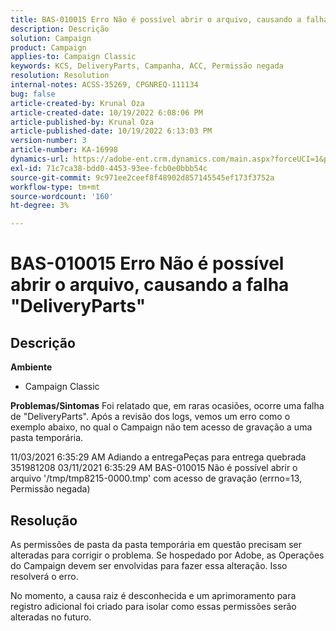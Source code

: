 ```yaml
---
title: BAS-010015 Erro Não é possível abrir o arquivo, causando a falha "DeliveryParts"
description: Descrição
solution: Campaign
product: Campaign
applies-to: Campaign Classic
keywords: KCS, DeliveryParts, Campanha, ACC, Permissão negada
resolution: Resolution
internal-notes: ACSS-35269, CPGNREQ-111134
bug: false
article-created-by: Krunal Oza
article-created-date: 10/19/2022 6:08:06 PM
article-published-by: Krunal Oza
article-published-date: 10/19/2022 6:13:03 PM
version-number: 3
article-number: KA-16998
dynamics-url: https://adobe-ent.crm.dynamics.com/main.aspx?forceUCI=1&pagetype=entityrecord&etn=knowledgearticle&id=27565ff7-d84f-ed11-bba2-00224808679b
exl-id: 71c7ca38-bdd0-4453-93ee-fcb0e0bbb54c
source-git-commit: 9c971ee2ceef8f48902d857145545ef173f3752a
workflow-type: tm+mt
source-wordcount: '160'
ht-degree: 3%

---
```


# BAS-010015 Erro Não é possível abrir o arquivo, causando a falha &quot;DeliveryParts&quot;

## Descrição

<b>Ambiente</b>
- Campaign Classic



<b>Problemas/Sintomas</b>
Foi relatado que, em raras ocasiões, ocorre uma falha de &quot;DeliveryParts&quot;. Após a revisão dos logs, vemos um erro como o exemplo abaixo, no qual o Campaign não tem acesso de gravação a uma pasta temporária.

11/03/2021 6:35:29 AM Adiando a entregaPeças para entrega quebrada 351981208 03/11/2021 6:35:29 AM BAS-010015 Não é possível abrir o arquivo &#39;/tmp/tmp8215-0000.tmp&#39; com acesso de gravação (errno=13, Permissão negada)




## Resolução


As permissões de pasta da pasta temporária em questão precisam ser alteradas para corrigir o problema. Se hospedado por Adobe, as Operações do Campaign devem ser envolvidas para fazer essa alteração. Isso resolverá o erro.

No momento, a causa raiz é desconhecida e um aprimoramento para registro adicional foi criado para isolar como essas permissões serão alteradas no futuro.
